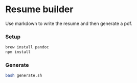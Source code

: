 # Resume builder

Use markdown to write the resume and then generate a pdf.

### Setup

```bash
brew install pandoc
npm install
```

### Generate

```bash
bash generate.sh

```
